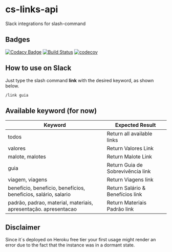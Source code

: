 # cs-links-api

Slack integrations for slash-command

## Badges

[![Codacy Badge](https://api.codacy.com/project/badge/Grade/6bc4338017a147f7b18f9d1f853981a5)](https://www.codacy.com/app/concrete/cs-links-api?utm_source=github.com&amp;utm_medium=referral&amp;utm_content=cs-joao-felipe/cs-links-api&amp;utm_campaign=Badge_Grade)
[![Build Status](https://travis-ci.org/cs-joao-felipe/cs-links-api.svg?branch=master)](https://travis-ci.org/cs-joao-felipe/cs-links-api)
[![codecov](https://codecov.io/gh/cs-joao-felipe/cs-links-api/branch/master/graph/badge.svg)](https://codecov.io/gh/cs-joao-felipe/cs-links-api)

## How to use on Slack

Just type the slash command **link** with the desired keyword, as shown below.

`/link guia`

## Available keyword (for now)

| Keyword                                                         | Expected Result                   |
| --------------------------------------------------------------- | --------------------------------- |
| todos                                                           | Return all available links        |
| valores                                                         | Return Valores Link               |
| malote, malotes                                                 | Return Malote Link                |
| guia                                                            | Return Guia de Sobrevivência link |
| viagem, viagens                                                 | Return Viagens link               |
| benefício, beneficio, benefícios, beneficios, salário, salario  | Return Salário & Benefícios link  |
| padrão, padrao, material, materiais, apresentação. apresentacao | Return Materiais Padrão link      |

## **Disclaimer**

 Since it´s deployed on Heroku free tier your first usage might render an error due to the fact that the instance was in a dormant state.
